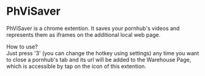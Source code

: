 # PhViSaver
PhViSaver is a chrome extention. It saves your pornhub's videos and represents them as iframes on the additional local web page. 

How to use? <br>
Just press '3' (you can change the hotkey using settings) any time you want to close a pornhub's tab and its url will be added to the Warehouse Page, which is accessible by tap on the icon of this extention.


